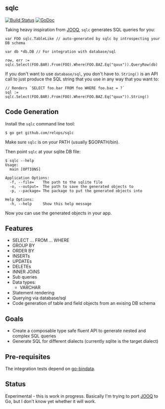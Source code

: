 sqlc
----

[![Build Status](https://travis-ci.org/relops/sqlc.png?branch=master)](https://travis-ci.org/relops/sqlc)
[![GoDoc](http://godoc.org/_?status.png)](http://godoc.org/github.com/relops/sqlc)

Taking heavy inspiration from [JOOQ][], `sqlc` generates SQL queries for you:
	
	var FOO sqlc.TableLike // auto-generated by sqlc by introspecting your DB schema
	
	var db *db.DB // For integration with database/sql

	row, err := sqlc.Select(FOO.BAR).From(FOO).Where(FOO.BAZ.Eq("quux")).QueryRow(db)

If you don't want to use `database/sql`, you don't have to. `String()` is an API call to just produce the SQL string that you use in any way that you want to:

	// Renders `SELECT foo.bar FROM foo WHERE foo.baz = ?`
	sql := sqlc.Select(FOO.BAR).From(FOO).Where(FOO.BAZ.Eq("quux")).String()

Code Generation
---------------

Install the `sqlc` command line tool:

	$ go get github.com/relops/sqlc

Make sure `sqlc` is on your PATH (usually $GOPATH/bin).

Then point `sqlc` at your sqlite DB file:

	$ sqlc --help
	Usage:
	  main [OPTIONS]

	Application Options:
	  -f, --file=    The path to the sqlite file
	  -o, --output=  The path to save the generated objects to
	  -p, --package= The package to put the generated objects into

	Help Options:
	  -h, --help     Show this help message

Now you can use the generated objects in your app.

Features
--------

* SELECT ... FROM ... WHERE
* GROUP BY
* ORDER BY
* INSERTs
* UPDATEs
* DELETEs
* INNER JOINS
* Sub queries
* Data types:
  * VARCHAR
* Statement rendering
* Querying via database/sql
* Code generation of table and field objects from an exising DB schema

Goals
-----

* Create a composable type safe fluent API to generate nested and complex SQL queries
* Generate SQL for different dialects (currently sqlite is the target dialect)


Pre-requisites
--------------

The integration tests depend on [go-bindata](https://github.com/jteeuwen/go-bindata).

Status
------

Experimental - this is work in progress. Basically I'm trying to port [JOOQ][] to Go, but I don't know yet whether it will work.

[jooq]: http://jooq.org
